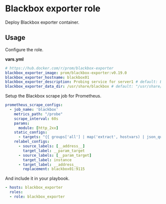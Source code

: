 # Blackbox exporter role

Deploy Blackbox exporter container.

## Usage

Configure the role.

**vars.yml**

```yml
# https://hub.docker.com/r/prom/blackbox-exporter
blackbox_exporter_image: prom/blackbox-exporter:v0.19.0
blackbox_exporter_hostname: blackbox01
blackbox_exporter_description: Probing service for server1 # default: Blackbox exporter
blackbox_exporter_data_dir: /usr/share/blackbox # default: "/usr/share/{{ blackbox_exporter_hostname }}"
```

Setup the Blackbox scrape job for Prometheus.

```yml
prometheus_scrape_configs:
  - job_name: 'blackbox'
    metrics_path: "/probe"
    scrape_interval: 60s
    params:
      module: [http_2xx]
    static_configs:
      - targets: "{{ groups['all'] | map('extract', hostvars) | json_query('[*].nginx_proxies[*].src_hostname') | flatten | map('regex_replace', '^(.*)$', 'https://\\1') }}"
    relabel_configs:
      - source_labels: [__address__]
        target_label: __param_target
      - source_labels: [__param_target]
        target_label: instance
      - target_label: __address__
        replacement: blackbox01:9115
```

And include it in your playbook.

```yml
- hosts: blackbox_exporter
  roles:
  - role: blackbox_exporter
```
